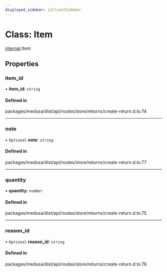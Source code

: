 ```yaml
---
displayed_sidebar: jsClientSidebar
---
```


# Class: Item

[internal](../modules/internal-8.md).Item

## Properties

### item\_id

• **item\_id**: `string`

#### Defined in

packages/medusa/dist/api/routes/store/returns/create-return.d.ts:74

___

### note

• `Optional` **note**: `string`

#### Defined in

packages/medusa/dist/api/routes/store/returns/create-return.d.ts:77

___

### quantity

• **quantity**: `number`

#### Defined in

packages/medusa/dist/api/routes/store/returns/create-return.d.ts:75

___

### reason\_id

• `Optional` **reason\_id**: `string`

#### Defined in

packages/medusa/dist/api/routes/store/returns/create-return.d.ts:76
